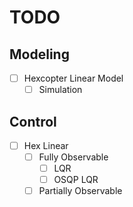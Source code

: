 # TODO
## Modeling
- [ ] Hexcopter Linear Model
  - [ ] Simulation

## Control
- [ ] Hex Linear
  - [ ] Fully Observable
    - [ ] LQR
    - [ ] OSQP LQR
  - [ ] Partially Observable
